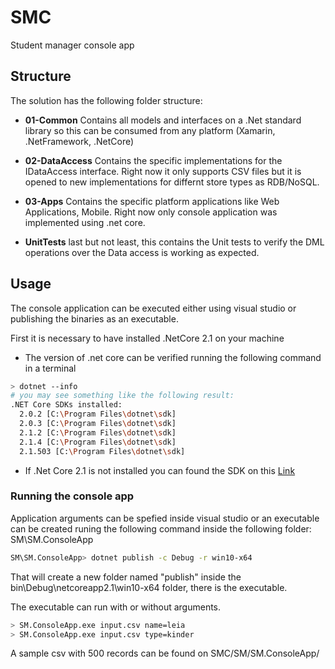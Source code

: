 # SMC
Student manager console app

## Structure
The solution has the following folder structure:

* **01-Common**  Contains all models and interfaces on a .Net standard library so this can be consumed from any platform (Xamarin, .NetFramework, .NetCore)
* **02-DataAccess** Contains the specific implementations for the IDataAccess interface. Right now it only supports CSV files but it is opened to new implementations for differnt store types as RDB/NoSQL.
* **03-Apps** Contains the specific platform applications like Web Applications, Mobile. Right now only console application was implemented using .net core.

* **UnitTests** last but not least, this contains the Unit tests to verify the DML operations over the Data access is working as expected.

## Usage
The console application can be executed either using visual studio or publishing the binaries as an executable.

First it is necessary to have installed .NetCore 2.1 on your machine
* The version of .net core can be verified running the following command in a terminal
```sh
> dotnet --info 
# you may see something like the following result:
.NET Core SDKs installed:
  2.0.2 [C:\Program Files\dotnet\sdk]
  2.0.3 [C:\Program Files\dotnet\sdk]
  2.1.2 [C:\Program Files\dotnet\sdk]
  2.1.4 [C:\Program Files\dotnet\sdk]
  2.1.503 [C:\Program Files\dotnet\sdk]
```
* If .Net Core 2.1 is not installed you can found the  SDK on this [Link](https://dotnet.microsoft.com/download/dotnet-core/2.1)

### Running the console app
Application arguments can be spefied inside visual studio or an executable can be created runing the following command inside the following folder: SM\SM.ConsoleApp
```sh
SM\SM.ConsoleApp> dotnet publish -c Debug -r win10-x64
```
That will create a new folder named "publish" inside the bin\Debug\netcoreapp2.1\win10-x64 folder, there is the executable.

The executable can run with or without arguments. 
```sh
> SM.ConsoleApp.exe input.csv name=leia
> SM.ConsoleApp.exe input.csv type=kinder
``` 
A sample csv with 500 records can be found on
SMC/SM/SM.ConsoleApp/

